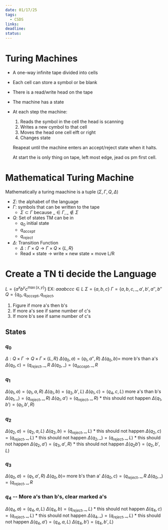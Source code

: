 ```yaml
---
date: 01/17/25
tags:
  - CSDS
links: 
deadline: 
status:
---
```

# Turing Machines
- A one-way infinite tape divided into cells
- Each cell can store a symbol or be blank
- There is a read/write head on the tape
- The machine has a state
- At each step the machine:
    1. Reads the symbol in the cell the head is scanning
    2. Writes a new cymbol to that cell
    3. Moves the head one cell elft or right
    4. Changes state

    Reapeat until the machine enters an accept/reject state when it halts. 

    At start the is only thing on tape, left most edge, jead os pm first cell.
# Mathematical Turing Machine
Mathematically a turing maachine is a tuple $(\Sigma,\Gamma,Q,\Delta)$
- $\Sigma$: the alphabet of the language
- $\Gamma$: symbols that can be written to the tape
    - $\Sigma\subset\Gamma$ because $\_\in \Gamma,\_\notin\Sigma$
- $Q$: Set of states TM can be in
    - $q_0$ initial state
    - $q_{accept}$ 
    - $q_{reject}$
- $\Delta$: Transition Function
    - $\Delta :\Gamma\times Q\rightarrow\Gamma\times Q\times \{L,R\}$
    - Read $\times$ state $\rightarrow$ write $\times$ new state $\times$ move L/R
# Create a TN ti decide the Language
$L=\{a^xb^yc^{\max\{x,y\}}\}$
EX: $aaabccc\in L$
$\Sigma=\{a,b,c\}$
$\Gamma=\{a,b,c,\_,a',b',a'',b''$
$Q=\{q_0,q_{accept},q_{reject},$

1. Figure if more a's then b's
2. If more a's see if same number of c's
3. If more b's see if same number of c's
## States
### $q_0$
$\Delta: Q\times\Gamma\rightarrow Q\times\Gamma\times\{L,R\}$
$\Delta (q_0, a)=(q_1,a'',R)$
$\Delta (q_0, b)=$ more b's than a's
$\Delta (q_0, c)=(q_{reject},\_,R$
$\Delta (q_0, \_)=(q_{accept},\_,R$
### $q_1$
$\Delta (q_1, a)=(q_1,a,R)$
$\Delta (q_1, b)=(q_2,b',L)$
$\Delta (q_1, c)=(q_4,c,L)$ more a's than b's
$\Delta (q_1, \_)= (q_{reject}, \_, R)$
$\Delta (q_1, a')= (q_{reject}, \_, R)$ \* this should not happen
$\Delta (q_1, b')= (q_1, b', R)$
### $q_2$
$\Delta (q_2, a)=(q_2,a,L)$
$\Delta (q_2, b)=(q_{reject},\_,L)$ \* this should not happen
$\Delta (q_2, c)=(q_{reject},\_,L)$ \* this should not happen
$\Delta (q_2, \_)=(q_{reject},\_,L)$ \* this should not happen
$\Delta (q_2, a')= (q_3, a', R)$ \* this should not happen
$\Delta (q_2 b')= (q_2, b', L)$
### $q_3$
$\Delta (q_0, a)=(q_1,a',R)$
$\Delta (q_0, b)=$ more b's than a'
$\Delta (q_0, c)=(q_{reject},\_,R$
$\Delta (q_0, \_)=(q_{reject},\_,R$
### $q_4$ -- More a's than b's, clear marked a's
$\Delta (q_4, a)=(q_4,a,L)$
$\Delta (q_4, b)=(q_{reject},\_,L)$ \* this should not happen
$\Delta (q_4, c)=(q_{reject},\_,L)$ \* this should not happen
$\Delta (q_4, \_)=(q_{reject},\_,L)$ \* this should not happen
$\Delta (q_4, a')= (q_4, a, L)$ 
$\Delta (q_4, b')= (q_4, b', L)$




